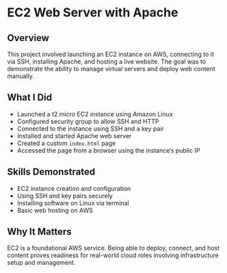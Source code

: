 # EC2 Web Server with Apache

## Overview
This project involved launching an EC2 instance on AWS, connecting to it via SSH, installing Apache, and hosting a live website. The goal was to demonstrate the ability to manage virtual servers and deploy web content manually.

## What I Did
- Launched a t2.micro EC2 instance using Amazon Linux
- Configured security group to allow SSH and HTTP
- Connected to the instance using SSH and a key pair
- Installed and started Apache web server
- Created a custom `index.html` page
- Accessed the page from a browser using the instance’s public IP

## Skills Demonstrated
- EC2 instance creation and configuration
- Using SSH and key pairs securely
- Installing software on Linux via terminal
- Basic web hosting on AWS

## Why It Matters
EC2 is a foundational AWS service. Being able to deploy, connect, and host content proves readiness for real-world cloud roles involving infrastructure setup and management.

